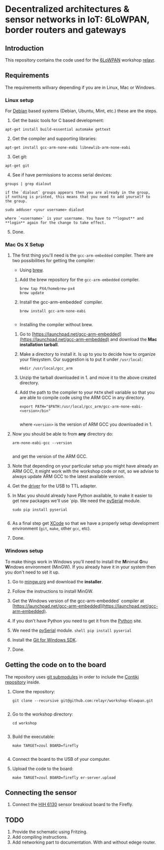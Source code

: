 # Decentralized architectures & sensor networks in IoT: 6LoWPAN, border routers and gateways

## Introduction

This repository contains the code used for the
[6LoWPAN](https://www.eventbrite.com/e/decentralized-architectures-sensor-networks-in-iot-6lowpan-border-routers-and-gateways-tickets-28534379096)
workshop [relayr](https://).

## Requirements

The requirements willvary depending if you are in Linux, Mac or
Windows.

### Linux setup

For [Debian](http://www.debian.org) based systems (Debian, Ubuntu,
Mint, etc.) these are the steps.

 1. Get the basic tools for C based development:
 ```shell
 apt-get install build-essential automake gettext
 ```
 2. Get the compiler and supporting libraries:
 ```shell
 apt-get install gcc-arm-none-eabi libnewlib-arm-none-eabi
 
 ```
  3. Get git:
 ```shell
 apt-get git
 
 ```
  4. See if have permissions to access serial devices:
 ```shell
 groups | grep dialout
 ``` 
    if the `dialout` groups appears then you are already in the group,
    if nothing is printed, this means that you need to add yourself to
    the group.
 ```shell
 sudo adduser <your username> dialout
 ```
    where `<username>` is your username. You have to **logout** and
    **login** again for the change to take effect.
    
  5. Done. 
  
  
### Mac Os X Setup
  
 1. The first thing you'll need is the `gcc-arm-embedded` compiler.
    There are two possibilities for getting the compiler:
 
    * Using [brew](http://brew.sh/). 
    
     1. Add the brew repository for the `gcc-arm-embedded` compiler. 
    
        ```shell
        brew tap PX4/homebrew-px4
        brew update
        ```
     2. Install the gcc-arm-embedded` compiler.
        ```shell
        brew install gcc-arm-none-eabi
 
        ```
    * Installing the compiler without brew.
    
     1. Go to [https://launchpad.net/gcc-arm-embedded](https://launchpad.net/gcc-arm-embedded)
        and download the **Mac installation tarball**.
    
     2. Make a directory to install it. Is up to you to decide how to 
        organize your filesystem. Our suggestion is to put it under
        `/usr/local`:
        
        ```shell
        mkdir /usr/local/gcc_arm
        ```
     3. Unzip the tarball downloaded in 1. and move it to the above
        created directory.
    
     4. Add the path to the compiler to your `PATH` shell variable so that
        you are able to compile code using the ARM GCC in any directory.
        ```shell
        export PATH="$PATH:/usr/local/gcc_arm/gcc-arm-none-eabi-<version>/bin"
 
        ```
        where `<version>` is the version of ARM GCC you downloaded in 1. 
  
 2. Now you should be able to from **any** directory do:
    ```shell
    arm-none-eabi-gcc --version
 
    ```
    and get the version of the ARM GCC.
   
 3. Note that depending on your particular setup you might have
    already an ARM GCC, it might work with the workshop code or not,
    so we advise to always update ARM GCC to the latest available
    version.
  
 4. Get the
    [driver](http://www.silabs.com/products/mcu/pages/usbtouartbridgevcpdrivers.aspx)
    for the USB to TTL adapter.
 
 5. In Mac you should already have Python available, to make it easier
    to get new packages we'll use `pip. We need the
    [pySerial](https://pyserial.readthedocs.io/en/latest/) module.
    ```shell
    sudo pip install pyserial 
 
    ```
 6. As a final step get [XCode](https://developer.apple.com/xcode/) so
    that we have a properly setup development environment (`git`, `make`,
    other `gcc`, etc).
    
 7. Done. 
  
### Windows setup
 
 To make things work in Windows you'll need to install the **M**inimal
 **G**nu **W**indows environment (MinGW). If you already have it in
 your system then you don't need to set it up.
 
  1. Go to [mingw.org](http://mingw.org/) and download the
     **installer**.
     
  2. Follow the instructions to install MinGW.
  
  3. Get the Windows version of the gcc-arm-embedded` compiler at
     [https://launchpad.net/gcc-arm-embedded](https://launchpad.net/gcc-arm-embedded).
   
  4. If you don't have Python you need to get it from the
     [Python](https://www.python.org/downloads/windows/) site. 
     
  5. We need the
    [pySerial](https://pyserial.readthedocs.io/en/latest/) module.
    ```shell
    pip install pyserial 
    ```
  6. Install the
     [Git for Windows SDK](https://github.com/git-for-windows/build-extra/releases/).
  
  7. Done.
  
  
## Getting the code on to the board

The repository uses
[git submodules](https://git-scm.com/book/en/v2/Git-Tools-Submodules)
in order to include the
[Contiki repository](https://github.com/contiki-os/contiki) inside.

 1. Clone the repository:
    ```shell
    git clone --recursive git@github.com:relayr/workshop-6lowpan.git
 
    ```
 
 2. Go to the workshop directory:
    ```shell
    cd workshop
 
    ```
 3. Build the executable:
    ```shell
    make TARGET=zoul BOARD=firefly
 
    ```
 4. Connect the board to the USB of your computer.
 
 5. Upload the code to the board:
    ```shell
    make TARGET=zoul BOARD=firefly er-server.upload
    ```

## Connecting the sensor
    
 1. Connect the [HIH 6130](https://www.sparkfun.com/products/11295)
    sensor breakiout board to the Firefly.
 
## TODO 

 1. Provide the schematic using Fritzing.
 2. Add compiling instructions.
 3. Add networking part to documentation. With and without edege
    router.
 
